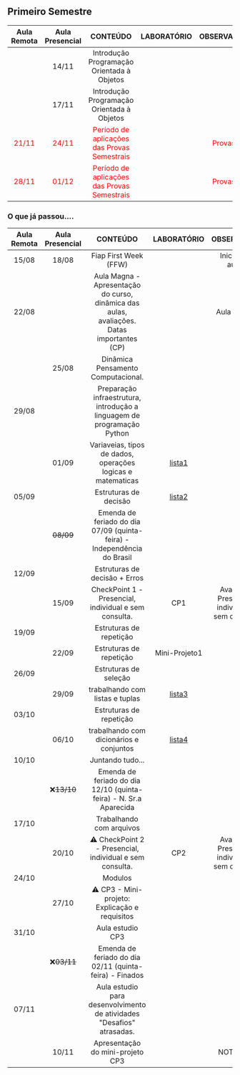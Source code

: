 ## Primeiro Semestre

| Aula<br>Remota | Aula<br>Presencial | CONTEÚDO | LABORATÓRIO | OBSERVAÇÃO | Feriados |
|:---:|:---:|:---:|:---:|:---:|:---:|
|  | 14/11 | Introdução Programação Orientada à Objetos |  |  |  |
|  | 17/11 | Introdução Programação Orientada à Objetos |  |  |  |
| <span style="color:red"> 21/11</span> | <span style="color:red">24/11</span> | <span style="color:red">Período de aplicações das Provas Semestrais</span> |  | <span style="color:red">Provas</span> |  |
| <span style="color:red"> 28/11</span> | <span style="color:red">01/12</span> | <span style="color:red">Período de aplicações das Provas Semestrais</span> |  | <span style="color:red">Provas</span> |  |


### O que já passou....

| Aula<br>Remota | Aula<br>Presencial | CONTEÚDO | LABORATÓRIO | OBSERVAÇÃO | Feriados |
|:---:|:---:|:---:|:---:|:---:|:---:|
| 15/08 | 18/08 | Fiap First Week (FFW) |  | Inicio das aulas |  |
| 22/08 |  | Aula Magna - Apresentação do curso, dinâmica das aulas, avaliações. Datas importantes (CP)  |  | Aula Magna |  |
|  | 25/08 | Dinâmica Pensamento Computacional.  |  |  |  |
| 29/08 |  | Preparação infraestrutura, introdução a linguagem de programação Python |  |  |  |
|  | 01/09 | Variaveias, tipos de dados, operações logicas e matematicas  | [lista1](https://classroom.github.com/a/zduM4ptG) |  |  |
| 05/09 |  | Estruturas de decisão | [lista2](https://classroom.github.com/a/rYJyPWAd) |  |  |
|  | <s>08/09</s> | Emenda de feriado do dia 07/09 (quinta-feira) - Independência do Brasil |  |  | 07/09 (quinta-feira) - Independência do Brasil |
| 12/09 |  | Estruturas de decisão + Erros |  |  |  |
|  | 15/09 | CheckPoint 1 - Presencial, individual e sem consulta. | CP1 | Avaliação Presencial, individual e sem consulta |  |
| 19/09 |  | Estruturas de repetição |  |  |  |
|  | 22/09 | Estruturas de repetição | Mini-Projeto1 |  |  |
| 26/09 |  | Estruturas de seleção |  |  |  |
|  | 29/09 | trabalhando com listas e tuplas | [lista3](https://classroom.github.com/a/IRVMh0Ox) |  |  |
| 03/10 |  | Estruturas de repetição |  |  |  |
|  | 06/10 | trabalhando com dicionários e conjuntos | [lista4](https://classroom.github.com/a/moEtcHsy)  |  |  |
| 10/10 |  | Juntando tudo... |  |  |  |
|  | ❌<s>13/10</s> | Emenda de feriado do dia 12/10 (quinta-feira) - N. Sr.a Aparecida |  |  | 12/10 (quinta-feira) - N. Sr.a Aparecida |
| 17/10 |  | Trabalhando com arquivos |  |  |  |
|  | 20/10 | ⚠️ CheckPoint 2 - Presencial, individual e sem consulta. | CP2 | Avaliação Presencial, individual e sem consulta |  |
| 24/10 |  | Modulos |  |  |  |
|  | 27/10 | ⚠️ CP3 - Mini-projeto: Explicação e requisitos |  |  | 28/10 (sabado) - NEXT |
| 31/10 |  | Aula estudio CP3 |  |  |  |
|  | ❌<s>03/11</s> | Emenda de feriado do dia 02/11 (quinta-feira) - Finados |  |  | 02/11 (quinta-feira) - Finados |
| 07/11 |  | Aula estudio para desenvolvimento de atividades "Desafios" atrasadas. |  |  |  |
|  | 10/11 | Apresentação do mini-projeto CP3 |  | NOTA CP3 |  |